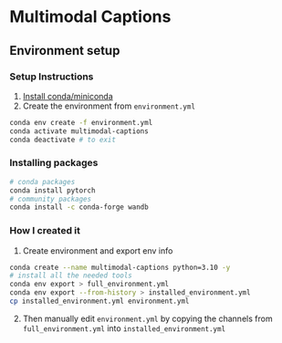 # Multimodal Captions

## Environment setup

### Setup Instructions

1. [Install conda/miniconda](https://docs.anaconda.com/miniconda/install/)
2. Create the environment from `environment.yml`
```bash
conda env create -f environment.yml
conda activate multimodal-captions
conda deactivate # to exit
```

### Installing packages

```bash
# conda packages
conda install pytorch
# community packages
conda install -c conda-forge wandb
```

### How I created it

1. Create environment and export env info
```bash
conda create --name multimodal-captions python=3.10 -y
# install all the needed tools
conda env export > full_environment.yml
conda env export --from-history > installed_environment.yml
cp installed_environment.yml environment.yml
```

2. Then manually edit `environment.yml` by copying the channels from `full_environment.yml` into `installed_environment.yml`
